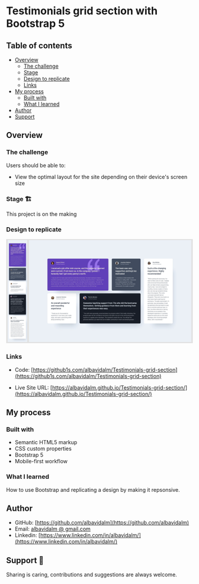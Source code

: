 # Testimonials grid section with Bootstrap 5

## Table of contents

- [Overview](#overview)
  - [The challenge](#the-challenge)
  - [Stage](#stage-🏗)
  - [Design to replicate](#design-to-replicate)
  - [Links](#links)
- [My process](#my-process)
  - [Built with](#built-with)
  - [What I learned](#what-i-learned)
- [Author](#author)
- [Support](#support-🖤)

## Overview

### The challenge

Users should be able to:

- View the optimal layout for the site depending on their device's screen size

### Stage 🏗

This project is on the making

### Design to replicate

![](./images/Design.png)

### Links

- Code: [https://github1s.com/albavidalm/Testimonials-grid-section](https://github1s.com/albavidalm/Testimonials-grid-section)

- Live Site URL: [https://albavidalm.github.io/Testimonials-grid-section/](https://albavidalm.github.io/Testimonials-grid-section/)

## My process

### Built with

- Semantic HTML5 markup
- CSS custom properties
- Bootstrap 5
- Mobile-first workflow

### What I learned

How to use Bootstrap and replicating a design by making it repsonsive.

## Author

- GitHub: [https://github.com/albavidalm](https://github.com/albavidalm)
- Email: [albavidalm @ gmail.com](mailto:albavidalm@gmail.com?subject=Hi)
- Linkedin: [https://www.linkedin.com/in/albavidalm/](https://www.linkedin.com/in/albavidalm/)

## Support 🖤

Sharing is caring, contributions and suggestions are always welcome.
